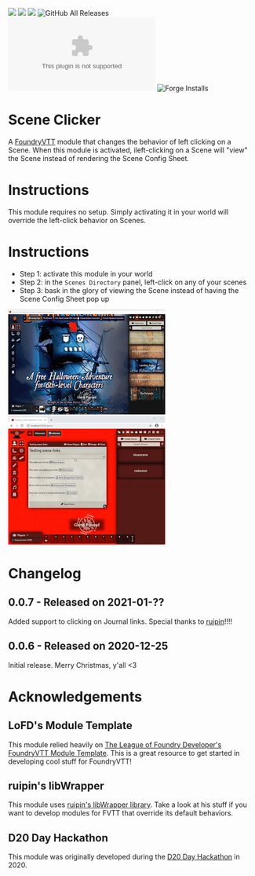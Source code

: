 ![](https://img.shields.io/badge/Foundry-v0.7.7-informational) 
![](https://img.shields.io/badge/Foundry-v0.7.8-informational)
![](https://img.shields.io/badge/Foundry-v0.7.9-informational)
![GitHub All Releases](https://img.shields.io/github/downloads/jegasus/scene-clicker/total?label=Downloads+total)  
![Latest Release Download Count](https://img.shields.io/github/downloads/jegasus/scene-clicker/latest/module.zip)
![Forge Installs](https://img.shields.io/badge/dynamic/json?label=Forge%20Installs&query=package.installs&suffix=%25&url=https%3A%2F%2Fforge-vtt.com%2Fapi%2Fbazaar%2Fpackage%2Fscene-clicker&colorB=4aa94a)

# Scene Clicker
A [FoundryVTT](https://foundryvtt.com/) module that changes the behavior of left clicking on a Scene. When this module is activated, ileft-clicking on a Scene will "view" the Scene instead of rendering the Scene Config Sheet.

# Instructions
This module requires no setup. Simply activating it in your world will override the left-click behavior on Scenes.

# Instructions
- Step 1: activate this module in your world 
- Step 2: in the `Scenes Directory` panel, left-click on any of your scenes
- Step 3: bask in the glory of viewing the Scene instead of having the Scene Config Sheet pop up

![Journal scaler in action](img/module_in_action.gif)
![Journal scaler in action with Journal links](img/module_in_action_2.gif)

# Changelog

## 0.0.7 - Released on 2021-01-??
Added support to clicking on Journal links. Special thanks to [ruipin](https://github.com/ruipin)!!!!

## 0.0.6 - Released on 2020-12-25
Initial release. Merry Christmas, y'all <3

# Acknowledgements

## LoFD's Module Template
This module relied heavily on [The League of Foundry Developer's FoundryVTT Module Template](https://github.com/League-of-Foundry-Developers/FoundryVTT-Module-Template). This is a great resource to get started in developing cool stuff for FoundryVTT!

## ruipin's libWrapper
This module uses [ruipin's libWrapper library](https://github.com/ruipin/fvtt-lib-wrapper). Take a look at his stuff if you want to develop modules for FVTT that override its default behaviors.

## D20 Day Hackathon
This module was originally developed during the [D20 Day Hackathon](https://www.reddit.com/r/FoundryVTT/comments/k8ly5i/the_1st_annual_d20_day_hackathon/) in 2020. 
